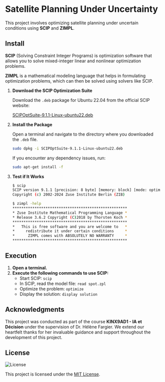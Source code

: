 # Satellite Planning Under Uncertainty

This project involves optimizing satellite planning under uncertain conditions using **SCIP** and **ZIMPL**.

## Install

**SCIP** (Solving Constraint Integer Programs) is optimization software that allows you to solve mixed-integer linear and nonlinear optimization problems.

**ZIMPL** is a mathematical modeling language that helps in formulating optimization problems, which can then be solved using solvers like SCIP.

1. **Download the SCIP Optimization Suite**

   Download the `.deb` package for Ubuntu 22.04 from the official SCIP website:

   [SCIPOptSuite-9.1.1-Linux-ubuntu22.deb](https://www.scipopt.org/download.php?fname=SCIPOptSuite-9.1.1-Linux-ubuntu22.deb)

2. **Install the Package**

   Open a terminal and navigate to the directory where you downloaded the `.deb` file.

   ```bash
   sudo dpkg -i SCIPOptSuite-9.1.1-Linux-ubuntu22.deb
   ```

   If you encounter any dependency issues, run:

   ``` bash
   sudo apt-get install -f
   ```

3. **Test if It Works**

    ```bash
   $ scip
   SCIP version 9.1.1 [precision: 8 byte] [memory: block] [mode: optimized] [LP solver: Soplex 7.1.1] [GitHash: 66f11a6724]
   Copyright (c) 2002-2024 Zuse Institute Berlin (ZIB)
   ```

   ```bash
   $ zimpl -help
   ****************************************************
   * Zuse Institute Mathematical Programming Language *
   * Release 3.6.2 Copyright (C)2018 by Thorsten Koch *
   ****************************************************
   *   This is free software and you are welcome to   *
   *     redistribute it under certain conditions     *
   *      ZIMPL comes with ABSOLUTELY NO WARRANTY     *
   ****************************************************
   ```

## Execution

1. **Open a terminal.**
2. **Execute the following commands to use SCIP:**
   - Start SCIP: `scip`
   - In SCIP, read the model file: `read spot.zpl`
   - Optimize the problem: `optimize`
   - Display the solution: `display solution`

## Acknowledgments

This project was conducted as part of the course **KINX9AD1 - IA et Décision** under the supervision of Dr. Hélène Fargier. We extend our heartfelt thanks for her invaluable guidance and support throughout the development of this project.

## License

![License](https://img.shields.io/badge/License-MIT-blue.svg)

This project is licensed under the [MIT License](LICENSE).
